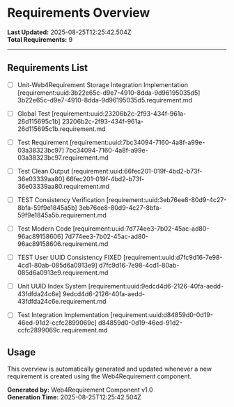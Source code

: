 # Requirements Overview

**Last Updated:** 2025-08-25T12:25:42.504Z  
**Total Requirements:** 9

---


## Requirements List

- [ ] Unit-Web4Requirement Storage Integration Implementation [requirement:uuid:3b22e65c-d9e7-4910-8dda-9d96195035d5] 3b22e65c-d9e7-4910-8dda-9d96195035d5.requirement.md

- [ ] Global Test [requirement:uuid:23206b2c-2f93-434f-961a-26d115695c1b] 23206b2c-2f93-434f-961a-26d115695c1b.requirement.md

- [ ] Test Requirement [requirement:uuid:7bc34094-7160-4a8f-a99e-03a38323bc97] 7bc34094-7160-4a8f-a99e-03a38323bc97.requirement.md

- [ ] Test Clean Output [requirement:uuid:66fec201-019f-4bd2-b73f-36e03339aa80] 66fec201-019f-4bd2-b73f-36e03339aa80.requirement.md

- [ ] TEST Consistency Verification [requirement:uuid:3eb76ee8-80d9-4c27-8bfa-59f9e1845a5b] 3eb76ee8-80d9-4c27-8bfa-59f9e1845a5b.requirement.md

- [ ] Test Modern Code [requirement:uuid:7d774ee3-7b02-45ac-ad80-96ac89158606] 7d774ee3-7b02-45ac-ad80-96ac89158606.requirement.md

- [ ] TEST User UUID Consistency FIXED [requirement:uuid:d7fc9d16-7e98-4cd1-80ab-085d6a0913e9] d7fc9d16-7e98-4cd1-80ab-085d6a0913e9.requirement.md

- [ ] Unit UUID Index System [requirement:uuid:9edcd4d6-2126-40fa-aedd-43fdfda24c6e] 9edcd4d6-2126-40fa-aedd-43fdfda24c6e.requirement.md

- [ ] Test Integration Implementation [requirement:uuid:d84859d0-0d19-46ed-91d2-ccfc2899069c] d84859d0-0d19-46ed-91d2-ccfc2899069c.requirement.md


## Usage

This overview is automatically generated and updated whenever a new requirement is created using the Web4Requirement component.

**Generated by:** Web4Requirement Component v1.0  
**Generation Time:** 2025-08-25T12:25:42.504Z
